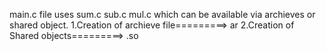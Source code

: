 main.c file uses sum.c sub.c mul.c which can be available via archieves or shared object.
1.Creation of archieve file=========> ar
2.Creation of Shared objects=========> .so
